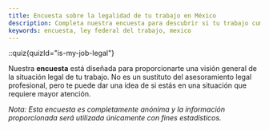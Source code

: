 ```yaml
---
title: Encuesta sobre la legalidad de tu trabajo en México
description: Completa nuestra encuesta para descubrir si tu trabajo cumple con la Ley Federal del Trabajo en México.
keywords: encuesta, ley federal del trabajo, mexico
---
```

::quiz{quizId="is-my-job-legal"}

Nuestra **encuesta** está diseñada para proporcionarte una visión general de la situación legal de tu trabajo. No es un sustituto del asesoramiento legal profesional, pero te puede dar una idea de si estás en una situación que requiere mayor atención.

*Nota: Esta encuesta es completamente anónima y la información proporcionada será utilizada únicamente con fines estadísticos.*
